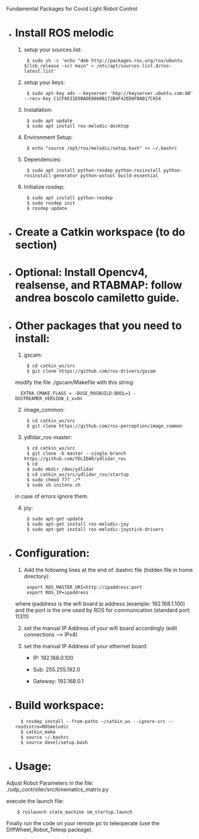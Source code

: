 Fundamental Packages for Covid Light Robot Control

- # Install ROS melodic
    
    
    1. setup your sources.list:
    
			$ sudo sh -c 'echo "deb http://packages.ros.org/ros/ubuntu $(lsb_release -sc) main" > /etc/apt/sources.list.d/ros-latest.list'
            
                	
    2. setup your keys:
    
			$ sudo apt-key adv --keyserver 'hkp://keyserver.ubuntu.com:80' --recv-key C1CF6E31E6BADE8868B172B4F42ED6FBAB17C654
    
    
    3. Installation:
    
			$ sudo apt update
			$ sudo apt install ros-melodic-desktop
    
    
	4. Environment Setup:
       
			$ echo "source /opt/ros/melodic/setup.bash" >> ~/.bashrc
    
    
    5. Dependencies:
    
			$ sudo apt install python-rosdep python-rosinstall python-rosinstall-generator python-wstool build-essential
    
    
    6. Initialize rosdep:
    
			$ sudo apt install python-rosdep
			$ sudo rosdep init
			$ rosdep update



- # Create a Catkin workspace (to do section)


- # Optional: Install Opencv4, realsense, and RTABMAP: follow andrea boscolo camiletto guide.


- # Other packages that you need to install:

    1. gscam:

			$ cd catkin_ws/src
			$ git clone https://github.com/ros-drivers/gscam

	modify the file ./gscam/Makefile with this string:
	
		EXTRA_CMAKE_FLAGS = -DUSE_ROSBUILD:BOOL=1 -DGSTREAMER_VERSION_1_x=On

    
    2. image_common:
    
			$ cd catkin_ws/src
			$ git clone https://github.com/ros-perception/image_common
    
    
    3. ydlidar_ros-master:
	
			$ cd catkin_ws/src
			$ git clone -b master --single-branch https://github.com/YDLIDAR/ydlidar_ros
			$ cd
			$ sudo mkdir /dev/ydlidar
			$ cd catkin_ws/src/ydlidar_ros/startup
			$ sudo chmod 777 ./*
			$ sudo sh initenv.sh
    
	in case of errors ignore them.
	
	
    4. joy:
    
			$ sudo apt-get update
    		$ sudo apt-get install ros-melodic-joy
    		$ sudo apt-get install ros-melodic-joystick-drivers



- # Configuration:

    1. Add the following lines at the end of .bashrc file (hidden file in home directory):

			export ROS_MASTER_URI=http://ipaddress:port
			export ROS_IP=ipaddress
    
	where ipaddress is the wifi board ip address (example: 192.168.1.100) and the port is the one used by ROS for communication (standard port: 11311)
    
    
    2. set the manual IP Address of your wifi board accordingly (edit connections --> IPv4)
    
    
    3. set the manual IP Address of your ethernet board:

		- IP: 		192.168.0.100
    
		- Sub: 		255.255.192.0
    
		- Gateway:	192.168.0.1



- # Build workspace:

        $ rosdep install --from-paths ~/catkin_ws --ignore-src --rosdistro=ROSmelodic
        $ catkin_make
        $ source ~/.bashrc
        $ source devel/setup.bash



- # Usage:

Adjust Robot Parameters in the file: ./udp_controller/src/kinematics_matrix.py

execute the launch file:

        $ roslaunch state_machine sm_startup.launch

Finally run the code on your remote pc to teleoperate (use the DiffWheel_Robot_Teleop package).

